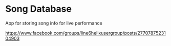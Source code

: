 # Song Database
App for storing song info for live performance

https://www.facebook.com/groups/line6helixusergroup/posts/2770787523104903
